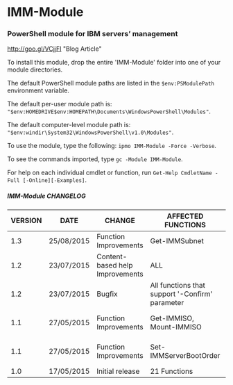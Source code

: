 # IMM-Module
### PowerShell module for IBM servers’ management

<http://goo.gl/VCjjFI> "Blog Article"

To install this module, drop the entire 'IMM-Module' folder into one of your module directories.

The default PowerShell module paths are listed in the `$env:PSModulePath` environment variable.

The default per-user module path is: `"$env:HOMEDRIVE$env:HOMEPATH\Documents\WindowsPowerShell\Modules"`.

The default computer-level module path is: `"$env:windir\System32\WindowsPowerShell\v1.0\Modules"`.

To use the module, type the following: `ipmo IMM-Module -Force -Verbose`.

To see the commands imported, type `gc -Module IMM-Module`.

For help on each individual cmdlet or function, run `Get-Help CmdletName -Full [-Online][-Examples]`.

##### IMM-Module CHANGELOG

VERSION|DATE|CHANGE|AFFECTED FUNCTIONS|DESCRIPTION
----|----|----|----|----|
1.3|25/08/2015|Function Improvements|Get-IMMSubnet|Added new parameter -ExcludeIP
1.2|23/07/2015|Content-based help Improvements|ALL|".PARAMETER" tags edited
1.2|23/07/2015|Bugfix|All functions that support '-Confirm' parameter|'$IMM' variable replaced by '$module' in $PSCmdlet.ShouldProcess($module,"") method
1.1|27/05/2015|Function Improvements|Get-IMMISO, Mount-IMMISO|Added 'rdmount' running process check in the 'Begin' scope before function call
1.1|27/05/2015|Function Improvements|Set-IMMServerBootOrder|Added 'Windows Boot Manager' entry in [ValidateSet()] statement for all Boot devices
1.0|17/05/2015|Initial release|21 Functions|
